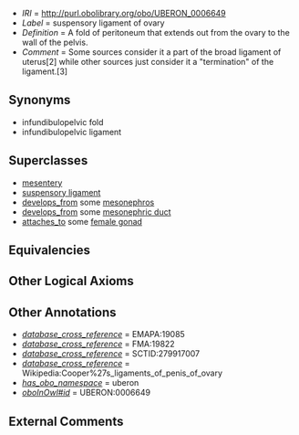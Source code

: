  * *IRI* = http://purl.obolibrary.org/obo/UBERON_0006649
 * *Label* = suspensory ligament of ovary
 * *Definition* = A fold of peritoneum that extends out from the ovary to the wall of the pelvis. 
 * *Comment* = Some sources consider it a part of the broad ligament of uterus[2] while other sources just consider it a "termination" of the ligament.[3]

## Synonyms

 * infundibulopelvic fold
 * infundibulopelvic ligament

## Superclasses

 * [mesentery](../../UBERON/95/UBERON_0002095.md)
 * [suspensory ligament](../../UBERON/41/UBERON_0008841.md)
 * [develops_from](../../RO/02/RO_0002202.md) some [mesonephros](../../UBERON/80/UBERON_0000080.md)
 * [develops_from](../../RO/02/RO_0002202.md) some [mesonephric duct](../../UBERON/74/UBERON_0003074.md)
 * [attaches_to](../../RO/71/RO_0002371.md) some [female gonad](../../UBERON/92/UBERON_0000992.md)

## Equivalencies


## Other Logical Axioms


## Other Annotations

 * *[database_cross_reference](../../ef/oboInOwl#hasDbXref.md)* = EMAPA:19085
 * *[database_cross_reference](../../ef/oboInOwl#hasDbXref.md)* = FMA:19822
 * *[database_cross_reference](../../ef/oboInOwl#hasDbXref.md)* = SCTID:279917007
 * *[database_cross_reference](../../ef/oboInOwl#hasDbXref.md)* = Wikipedia:Cooper%27s_ligaments_of_penis_of_ovary
 * *[has_obo_namespace](../../ce/oboInOwl#hasOBONamespace.md)* = uberon
 * *[oboInOwl#id](../../id/oboInOwl#id.md)* = UBERON:0006649

## External Comments

